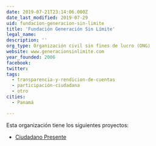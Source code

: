 ```yaml
---
date: 2019-07-21T23:14:06.000Z
date_last_modified: 2019-07-29
uid: fundacion-generacion-sin-limite
title: 'Fundación Generación Sin Límite'
legal_name: 
description: ''
org_type: Organización civil sin fines de lucro (ONG)
website: www.generacionsinlimite.com
year_founded: 2006
facebook: 
twitter: 
tags:
  - transparencia-y-rendicion-de-cuentas
  - participación-ciudadana
  - otro
cities: 
  - Panamá

---
```


Esta organización tiene los siguientes proyectos:

- [Ciudadano Presente](/proyectos/ciudadano-presente)
